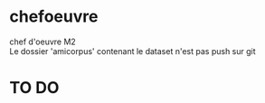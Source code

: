 # chefoeuvre
chef d'oeuvre M2
<br/>Le dossier 'amicorpus' contenant le dataset n'est pas push sur git

# TO DO
